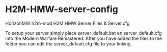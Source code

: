 # H2M-HMW-server-config


HorizonMW h2m-mod H2M HMW Server Files & Server.cfg

To setup your server simply place server_default.bat en server_default.cfg into the Modern Warfare Remastered.
After you have added the files to the folder you can edit the server_default.cfg file to your linking.
